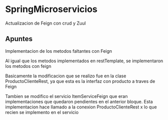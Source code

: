 # SpringMicroservicios

Actualizacion de Feign con crud y Zuul

## Apuntes

Implementacion de los metodos faltantes con Feign

Al igual que los metodos implementados en restTemplate, se implementaron los metodos con feign

Basicamente la modificacion que se realizo fue en la clase ProductoClienteRest, ya que esta es la interfaz con producto a traves de Feign

Tambien se modifico el servicio ItemServiceFeign que eran implementaciones que quedaron pendientes en el anterior bloque. Esta implementacion hace llamado a la conexion ProductoClienteRest x lo que recien se implemento en el servicio